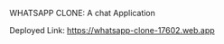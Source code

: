 WHATSAPP CLONE:
        A chat Application

Deployed Link:
        https://whatsapp-clone-17602.web.app
